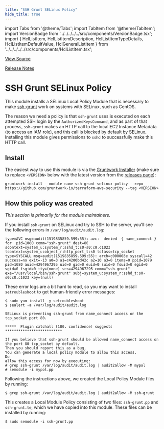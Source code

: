 ```yaml
---
title: "SSH Grunt SELinux Policy"
hide_title: true
---
```


import Tabs from '@theme/Tabs';
import TabItem from '@theme/TabItem';
import VersionBadge from '../../../../../src/components/VersionBadge.tsx';
import { HclListItem, HclListItemDescription, HclListItemTypeDetails, HclListItemDefaultValue, HclGeneralListItem } from '../../../../../src/components/HclListItem.tsx';

<a href="https://github.com/gruntwork-io/terraform-aws-security/tree/main/modules%2Fssh-grunt-selinux-policy" className="link-button" title="View the source code for this module in GitHub.">View Source</a>

<a href="https://github.com/gruntwork-io/terraform-aws-security/releases?q=" className="link-button" title="Release notes for only the service catalog versions which impacted this service.">Release Notes</a>

# SSH Grunt SELinux Policy

This module installs a SELinux Local Policy Module that is necessary to make [ssh-grunt](https://github.com/gruntwork-io/terraform-aws-security/tree/main/modules/ssh-grunt) work on
systems with SELinux, such as CentOS.

The reason we need a policy is that `ssh-grunt` uses is executed on each attempted SSH login by the
`AuthorizedKeysCommand`, and as part of that process, `ssh-grunt` makes an HTTP call to the local EC2 Instance Metadata
(to access an IAM role), and this call is blocked by default by SELinux. Installing this module gives permissions to
`sshd` to successfully make this HTTP call.

## Install

The easiest way to use this module is via the [Gruntwork
Installer](https://github.com/gruntwork-io/gruntwork-installer) (make sure to replace `<VERSION>` below with the latest
version from the [releases page](https://github.com/gruntwork-io/terraform-aws-security/releases)):

```
gruntwork-install --module-name ssh-grunt-selinux-policy --repo https://github.com/gruntwork-io/terraform-aws-security --tag <VERSION>
```

## How this policy was created

*This section is primarily for the module maintainers*.

If you install `ssh-grunt` on SELinux and try to SSH to the server, you'll see the following errors in
`/var/log/audit/audit.log`:

```
type=AVC msg=audit(1519835859.599:55): avc:  denied  { name_connect } for  pid=1080 comm="ssh-grunt" dest=80 scontext=system_u:system_r:sshd_t:s0-s0:c0.c1023 tcontext=system_u:object_r:http_port_t:s0 tclass=tcp_socket
type=SYSCALL msg=audit(1519835859.599:55): arch=c000003e syscall=42 success=no exit=-13 a0=3 a1=c4200bd42c a2=10 a3=0 items=0 ppid=1079 pid=1080 auid=4294967295 uid=0 gid=0 euid=0 suid=0 fsuid=0 egid=0 sgid=0 fsgid=0 tty=(none) ses=4294967295 comm="ssh-grunt" exe="/usr/local/bin/ssh-grunt" subj=system_u:system_r:sshd_t:s0-s0:c0.c1023 key=(null)
```

These error logs are a bit hard to read, so you may want to install `setroubleshoot` to get human-friendly error
messages:

```
$ sudo yum install -y setroubleshoot
$ sealert -a /var/log/audit/audit.log

SELinux is preventing ssh-grunt from name_connect access on the tcp_socket port 80.

*****  Plugin catchall (100. confidence) suggests   **************************

If you believe that ssh-grunt should be allowed name_connect access on the port 80 tcp_socket by default.
Then you should report this as a bug.
You can generate a local policy module to allow this access.
Do
allow this access for now by executing:
# grep ssh-grunt /var/log/audit/audit.log | audit2allow -M mypol
# semodule -i mypol.pp
```

Following the instructions above, we created the Local Policy Module files by running:

```
$ grep ssh-grunt /var/log/audit/audit.log | audit2allow -M ssh-grunt
```

This creates a Local Module Policy consisting of two files: `ssh-grunt.pp` and `ssh-grunt.te`, which we have copied into
this module. These files can be installed by running:

```
$ sudo semodule -i ssh-grunt.pp
```


<!-- ##DOCS-SOURCER-START
{
  "originalSources": [
    "https://github.com/gruntwork-io/terraform-aws-security/tree/readme.md",
    "https://github.com/gruntwork-io/terraform-aws-security/tree/variables.tf",
    "https://github.com/gruntwork-io/terraform-aws-security/tree/outputs.tf"
  ],
  "sourcePlugin": "module-catalog-api",
  "hash": "0cb94c40023026fc3b2d5a37e689c643"
}
##DOCS-SOURCER-END -->
